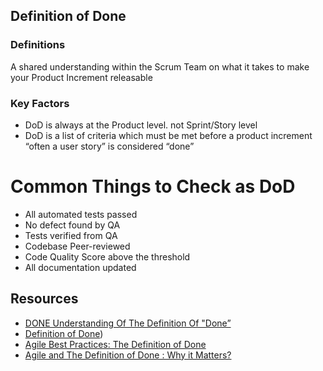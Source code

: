 ## Definition of Done

### Definitions

A shared understanding within the Scrum Team on what it takes to make your Product Increment releasable

### Key Factors

- DoD is always at the Product level. not Sprint/Story level
- DoD is a list of criteria which must be met before a product increment “often a user story” is considered “done”

# Common Things to Check as DoD

- All automated tests passed
- No defect found by QA
- Tests verified from QA
- Codebase Peer-reviewed
- Code Quality Score above the threshold
- All documentation updated

## Resources
- [DONE Understanding Of The Definition Of "Done”](https://www.scrum.org/resources/blog/done-understanding-definition-done)
- [Definition of Done](https://www.agilealliance.org/glossary/definition-of-done/))
- [Agile Best Practices: The Definition of Done](https://www.youtube.com/watch?v=y9MYd6CCDwM)
- [Agile and The Definition of Done : Why it Matters?](https://www.linkedin.com/pulse/agile-definition-done-why-matters-dhaval-panchal/)
